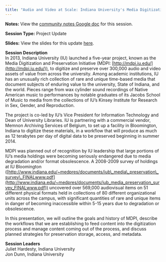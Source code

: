 ```yaml
---
title: "Audio and Video at Scale: Indiana University's Media Digitization and Preservation Initiative"
---
```


**Notes:** View the [community notes Google doc](https://docs.google.com/document/d/1Y9VK9HuDbZa6fs6gGx7teeEb4vsTjgeURTQ3clfvrqY/ "Audio and Video at Scale - community notes") for this session.

**Session Type:** Project Update

**Slides:** View the slides for this update [here](http://www.slideshare.net/DLFCLIR/audio-and-video-at-scale-dunn-hardesty).

**Session Description**  
In 2013, Indiana University (IU) launched a five-year project, known as the Media Digitization and Preservation Initiative (MDPI: [http://mdpi.iu.edu/](http://mdpi.iu.edu/)), to digitize and preserve over 300,000 audio and video assets of value from across the university. Among academic institutions, IU has an unusually rich collection of rare and unique time-based media that document subjects of enduring value to the university, State of Indiana, and the world. Pieces range from wax cylinder sound recordings of Native American music to performances by notable graduates of its Jacobs School of Music to media from the collections of IU’s Kinsey Institute for Research in Sex, Gender, and Reproduction.  
  
The project is co-led by IU’s Vice President for Information Technology and Dean of University Libraries. IU is partnering with a commercial vendor, Memnon Archiving Services of Belgium, to set up a facility in Bloomington, Indiana to digitize these materials, in a workflow that will produce as much as 12 terabytes per day of digital data to be preserved beginning in summer 2014.  
  
MDPI was planned out of recognition by IU leadership that large portions of IU’s media holdings were becoming seriously endangered due to media degradation and/or format obsolescence. A 2008-2009 survey of holdings at IU Bloomington ([http://www.indiana.edu/~medpres/documents/iub\_media\_preservation\_survey\_FINALwww.pdf](http://www.indiana.edu/~medpres/documents/iub_media_preservation_survey_FINALwww.pdf)) uncovered over 569,000 audiovisual items on 51 different physical formats held in collections of 80 different organizational units across the campus, with significant quantities of rare and unique items in danger of becoming inaccessible within 5-15 years due to degradation or obsolescence.  
  
In this presentation, we will outline the goals and history of MDPI, describe the workflows that we are establishing to feed content into the digitization process and manage content coming out of the process, and discuss planned strategies for preservation storage, access, and metadata.

**Session Leaders**  
Juliet Hardesty, Indiana University  
Jon Dunn, Indiana University